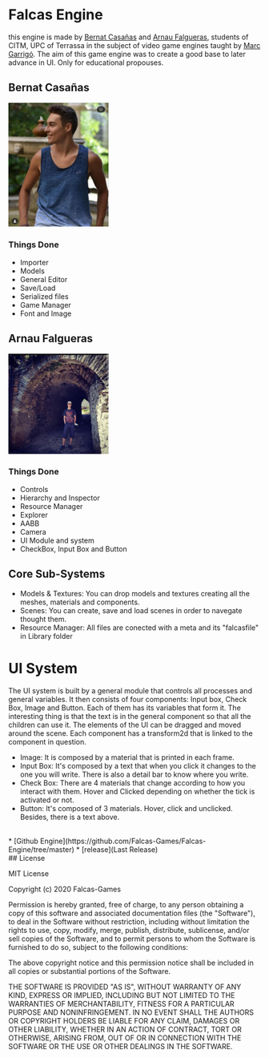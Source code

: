 # Falcas Engine
this engine is made by [Bernat Casañas](https://github.com/BernatCasanas) and [Arnau Falgueras](https://github.com/Arnau77), students of CITM, UPC of Terrassa in the subject of video game engines taught by [Marc Garrigó](https://github.com/markitus18). The aim of this game engine was to create a good base to later advance in UI. Only for educational propouses.

## Bernat Casañas
<img src="/bernat.jpeg" width="200">

### Things Done

* Importer
* Models
* General Editor
* Save/Load
* Serialized files
* Game Manager
* Font and Image

## Arnau Falgueras
<img src="arnau.jpeg" width="200">

### Things Done

* Controls
* Hierarchy and Inspector
* Resource Manager
* Explorer
* AABB
* Camera
* UI Module and system
* CheckBox, Input Box and Button

## Core Sub-Systems

* Models & Textures: You can drop models and textures creating all the meshes, materials and components.
* Scenes: You can create, save and load scenes in order to navegate thought them.
* Resource Manager: All files are conected with a meta and its "falcasfile" in Library folder

# UI System

The UI system is built by a general module that controls all processes and general variables. It then consists of four components: Input box, Check Box, Image and Button. Each of them has its variables that form it. The interesting thing is that the text is in the general component so that all the children can use it. The elements of the UI can be dragged and moved around the scene. Each component has a transform2d that is linked to the component in question. 
* Image: It is composed by a material that is printed in each frame.
* Input Box: It's composed by a text that when you click it changes to the one you will write. There is also a detail bar to know where you write.
* Check Box: There are 4 materials that change according to how you interact with them. Hover and Clicked depending on whether the tick is activated or not.
* Button: It's composed of 3 materials. Hover, click and unclicked. Besides, there is a text above.

<br>
* [Github Engine](https://github.com/Falcas-Games/Falcas-Engine/tree/master)
* [release](Last Release)

<br>
## License

MIT License

Copyright (c) 2020 Falcas-Games

Permission is hereby granted, free of charge, to any person obtaining a copy of this software and associated documentation files (the "Software"), to deal in the Software without restriction, including without limitation the rights to use, copy, modify, merge, publish, distribute, sublicense, and/or sell copies of the Software, and to permit persons to whom the Software is furnished to do so, subject to the following conditions:

The above copyright notice and this permission notice shall be included in all copies or substantial portions of the Software.

THE SOFTWARE IS PROVIDED "AS IS", WITHOUT WARRANTY OF ANY KIND, EXPRESS OR IMPLIED, INCLUDING BUT NOT LIMITED TO THE WARRANTIES OF MERCHANTABILITY, FITNESS FOR A PARTICULAR PURPOSE AND NONINFRINGEMENT. IN NO EVENT SHALL THE AUTHORS OR COPYRIGHT HOLDERS BE LIABLE FOR ANY CLAIM, DAMAGES OR OTHER LIABILITY, WHETHER IN AN ACTION OF CONTRACT, TORT OR OTHERWISE, ARISING FROM, OUT OF OR IN CONNECTION WITH THE SOFTWARE OR THE USE OR OTHER DEALINGS IN THE SOFTWARE.
